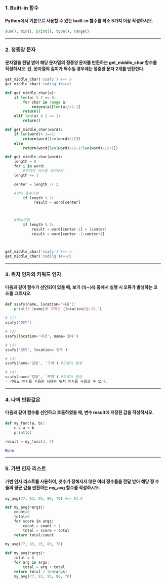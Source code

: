 ### 1. Built-in 함수

####  Python에서 기본으로 사용할 수 있는 built-in 함수를 최소 5가지 이상 작성하시오.



``` python
sum(), min(), print(), type(), range()
```





----



### 2. 정중앙 문자

####  문자열을 전달 받아 해당 문자열의 정중앙 문자를 반환하는 get_middle_char 함수를 작성하시오. 단, 문자열의 길이가 짝수일 경우에는 정중앙 문자 2개를 반환한다.



``` python
get_middle_char('ssafy') #=> a
get_middle_char('coding')#=>di
```

``` python
def get_middle_char(a):
    if len(a) % 2 == 0:
        for char in range a:
            return(a)[len(a)//2-1]
        return()
    elif len(a) & 2 == 1:
        return()
```

``` python
def get_middle_char(word):
    if len(word)% 2==1:
        return(word[len(word)//2])
    else
        return(word[len(word)//2-1:len(word)//2+1])
```

``` python
def get_middle_char(word):
    length = 0 
    for i in word:
        #한개씩 개수를 세어보자 
    length += 1

    center = length // 2

    #만약 홀수라면
        if length % 2:
             result = word[center]



    #짝수라면
        if length % 2:
            result = word[center-1] + [center]
            result = word[center -1:center+1]



get_middle_char('ssafy') #=> a
get_middle_char('coding')#=>di
```



----



### 3. 위치 인자와 키워드 인자

####  다음과 같이 함수가 선언되어 있을 때, 보기 (1)~(4) 중에서 실행 시 오류가 발생하는 코드를 고르시오.



``` python
def ssafy(name, location='서울'):
    print(f'{name}의 지역은 {location}입니다.')
    
# (1)
ssafy('허준')

# (2)
ssafy(location='대전', name='철수')

# (3)
ssafy('영희', location='광주')

# (4)
ssafy(name='길동', '구미') #오류가 발생
```

``` python
# (4)
ssafy(name='길동', '구미') #오류가 발생
- 키워드 인자를 사용한 뒤에는 위치 인자를 사용할 수 없다.
```



---





### 4. 나의 반환값은

####  다음과 같이 함수를 선언하고 호출하였을 때, 변수 result에 저장된 값을 작성하시오.



``` python
def my_func(a, b):
    c = a + b
    print(c)

result = my_func(3, 7)
```

``` python
None
```



----



### 5. 가변 인자 리스트

####  가변 인자 리스트를 사용하여, 갯수가 정해지지 않은 여러 정수들을 전달 받아 해당 정 수들의 평균 값을 반환하는 my_avg 함수를 작성하시오.

``` python
my_avg(77, 83, 95, 80, 70) #=> 81.0
```

``` python
def my_avg(*args):
    count=0
    total=0
    for score in args:
        count = count + 1
        total = score + total 
    return total/count

my_avg(77, 83, 95, 80, 70)
        
def my_avg(*args):
    total = 0
    for arg in args:
        total = arg + total
    return total / len(args)
	my_avg(77, 83, 95, 80, 70)    
```



